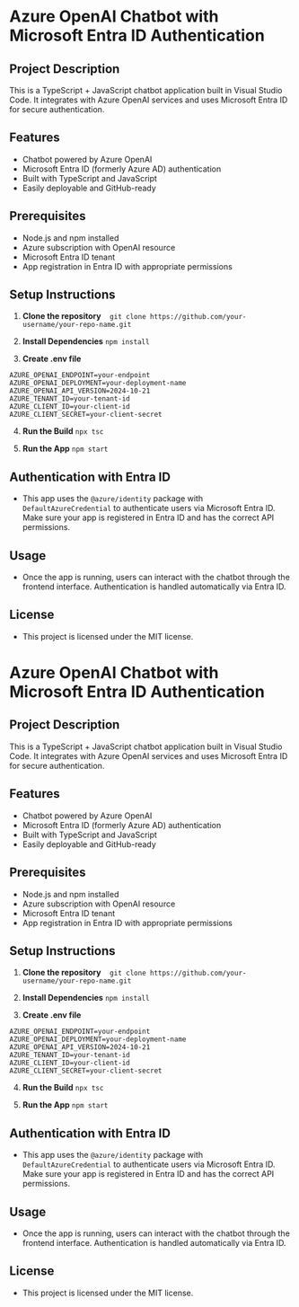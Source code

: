 # Azure OpenAI Chatbot with Microsoft Entra ID Authentication

## Project Description
This is a TypeScript + JavaScript chatbot application built in Visual Studio Code. It integrates with Azure OpenAI services and uses Microsoft Entra ID for secure authentication.

## Features
- Chatbot powered by Azure OpenAI
- Microsoft Entra ID (formerly Azure AD) authentication
- Built with TypeScript and JavaScript
- Easily deployable and GitHub-ready

## Prerequisites
- Node.js and npm installed
- Azure subscription with OpenAI resource
- Microsoft Entra ID tenant
- App registration in Entra ID with appropriate permissions

## Setup Instructions
1. **Clone the repository**
   ``` git clone https://github.com/your-username/your-repo-name.git ```

2. **Install Dependencies**
   ``` npm install ```

3. **Create .env file**
 ```   
 AZURE_OPENAI_ENDPOINT=your-endpoint
AZURE_OPENAI_DEPLOYMENT=your-deployment-name
AZURE_OPENAI_API_VERSION=2024-10-21
AZURE_TENANT_ID=your-tenant-id
AZURE_CLIENT_ID=your-client-id
AZURE_CLIENT_SECRET=your-client-secret
```

4. **Run the Build**
   ``` npx tsc ```

5. **Run the App**
   ``` npm start ```

## Authentication with Entra ID

- This app uses the ```@azure/identity``` package with ```DefaultAzureCredential``` to authenticate users via Microsoft Entra ID. Make sure your app is registered in Entra ID and has the correct API permissions.

## Usage 
- Once the app is running, users can interact with the chatbot through the frontend interface. Authentication is handled automatically via Entra ID.

## License 
- This project is licensed under the MIT license.

# Azure OpenAI Chatbot with Microsoft Entra ID Authentication

## Project Description
This is a TypeScript + JavaScript chatbot application built in Visual Studio Code. It integrates with Azure OpenAI services and uses Microsoft Entra ID for secure authentication.

## Features
- Chatbot powered by Azure OpenAI
- Microsoft Entra ID (formerly Azure AD) authentication
- Built with TypeScript and JavaScript
- Easily deployable and GitHub-ready

## Prerequisites
- Node.js and npm installed
- Azure subscription with OpenAI resource
- Microsoft Entra ID tenant
- App registration in Entra ID with appropriate permissions

## Setup Instructions
1. **Clone the repository**
   ``` git clone https://github.com/your-username/your-repo-name.git ```

2. **Install Dependencies**
   ``` npm install ```

3. **Create .env file**
 ```   
 AZURE_OPENAI_ENDPOINT=your-endpoint
AZURE_OPENAI_DEPLOYMENT=your-deployment-name
AZURE_OPENAI_API_VERSION=2024-10-21
AZURE_TENANT_ID=your-tenant-id
AZURE_CLIENT_ID=your-client-id
AZURE_CLIENT_SECRET=your-client-secret
```

4. **Run the Build**
   ``` npx tsc ```

5. **Run the App**
   ``` npm start ```

## Authentication with Entra ID

- This app uses the ```@azure/identity``` package with ```DefaultAzureCredential``` to authenticate users via Microsoft Entra ID. Make sure your app is registered in Entra ID and has the correct API permissions.

## Usage 
- Once the app is running, users can interact with the chatbot through the frontend interface. Authentication is handled automatically via Entra ID.

## License 
- This project is licensed under the MIT license.
